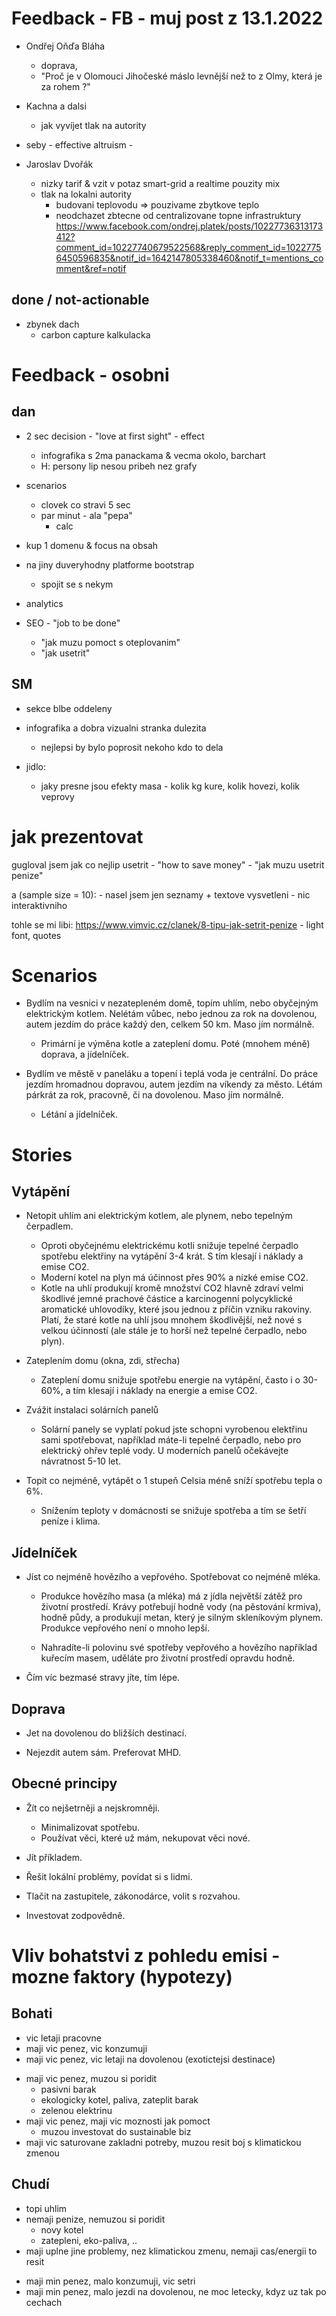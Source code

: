 
# Feedback - FB - muj post z 13.1.2022

- Ondřej Oňďa Bláha
	- doprava,
	- "Proč je v Olomouci Jihočeské máslo levnější než to z Olmy, která je za rohem ?"

- Kachna a dalsi
	- jak vyvíjet tlak na autority

- seby - effective altruism -

- Jaroslav Dvořák
	- nizky tarif & vzit v potaz smart-grid a realtime pouzity mix
	- tlak na lokalni autority 
		- budovani teplovodu => pouzivame zbytkove teplo
		- neodchazet zbtecne od centralizovane topne infrastruktury
	https://www.facebook.com/ondrej.platek/posts/10227736313173412?comment_id=10227740679522568&reply_comment_id=10227756450596835&notif_id=1642147805338460&notif_t=mentions_comment&ref=notif


## done / not-actionable
- zbynek dach
	- carbon capture kalkulacka


# Feedback - osobni

## dan
- 2 sec decision - "love at first sight" - effect
	- infografika s 2ma panackama & vecma okolo, barchart
	- H: persony lip nesou pribeh nez grafy

- scenarios
	- clovek co stravi 5 sec
	- par minut - ala "pepa"
		- calc

- kup 1 domenu & focus na obsah
- na jiny duveryhodny platforme bootstrap
	- spojit se s nekym

- analytics
- SEO - "job to be done"
	- "jak muzu pomoct s oteplovanim"
	- "jak usetrit"

## SM

- sekce blbe oddeleny
- infografika a dobra vizualni stranka dulezita
	- nejlepsi by bylo poprosit nekoho kdo to dela

- jidlo:
	- jaky presne jsou efekty masa - kolik kg kure, kolik hovezi, kolik veprovy

	
# jak prezentovat
gugloval jsem jak co nejlip usetrit
	- "how to save money"
	- "jak muzu usetrit penize"

a (sample size = 10):
	- nasel jsem jen seznamy + textove vysvetleni
	- nic interaktivniho

tohle se mi libi:
	https://www.vimvic.cz/clanek/8-tipu-jak-setrit-penize
	- light font, quotes


# Scenarios

- Bydlím na vesnici v nezatepleném domě, topím uhlím, nebo obyčejným elektrickým kotlem.
  Nelétám vůbec, nebo jednou za rok na dovolenou, autem jezdím do práce každý den, celkem 50 km.
  Maso jím normálně.
	- Primární je výměna kotle a zateplení domu. Poté (mnohem méně) doprava, a jídelníček.

- Bydlím ve městě v paneláku a topení i teplá voda je centrální. Do práce jezdím hromadnou dopravou,
  autem jezdím na víkendy za město. Létám párkrát za rok, pracovně, či na dovolenou. Maso jím
  normálně.
	- Létání a jídelníček.

# Stories


## Vytápění

- Netopit uhlím ani elektrickým kotlem, ale plynem, nebo tepelným čerpadlem.
	- Oproti obyčejnému elektrickému kotli snižuje tepelné čerpadlo 
	spotřebu elektřiny na vytápění 3-4 krát. S tím klesají i náklady
	a emise CO2.
	- Moderní kotel na plyn má účinnost přes 90% a nízké emise CO2.
	- Kotle na uhlí produkují kromě množství CO2 hlavně zdraví velmi škodlivé
	jemné prachové částice a karcinogenní polycyklické aromatické uhlovodíky,
	které jsou jednou z příčin vzniku rakoviny. Platí, že staré kotle na uhlí
	jsou mnohem škodlivější, než nové s velkou účinností (ale stále je to horší než
	tepelné čerpadlo, nebo plyn).

- Zateplením domu (okna, zdi, střecha)
	- Zateplení domu snižuje spotřebu energie na vytápění, často i o 30-60%,
	a tím klesají i náklady na energie a emise CO2.

- Zvážit instalaci solárních panelů
	- Solární panely se vyplatí pokud jste schopni vyrobenou elektřinu sami spotřebovat,
	například máte-li tepelné čerpadlo, nebo pro elektrický ohřev teplé vody.
	U moderních panelů očekávejte návratnost 5-10 let.

- Topit co nejméně, vytápět o 1 stupeň Celsia méně sníží spotřebu tepla o 6%.
	- Snížením teploty v domácnosti se snižuje spotřeba a tím se šetří peníze i klima.


## Jídelníček

- Jíst co nejméně hovězího a vepřového. Spotřebovat co nejméně mléka.
	- Produkce hovězího masa (a mléka) má z jídla největší zátěž pro životní prostředí.
	Krávy potřebují hodně vody (na pěstování krmiva), hodně půdy, a produkují
	metan, který je silným skleníkovým plynem. Produkce vepřového není o mnoho lepší.

	- Nahradíte-li polovinu své spotřeby vepřového a hovězího například kuřecím masem,
	uděláte pro životní prostředí opravdu hodně.

- Čím víc bezmasé stravy jíte, tím lépe.


## Doprava

- Jet na dovolenou do bližších destinací.

- Nejezdit autem sám. Preferovat MHD.
	

## Obecné principy

- Žít co nejšetrněji a nejskromněji.
	- Minimalizovat spotřebu.
	- Používat věci, které už mám, nekupovat věci nové.

- Jít příkladem.
- Řešit lokální problémy, povídat si s lidmi.
- Tlačit na zastupitele, zákonodárce, volit s rozvahou.
- Investovat zodpovědně.


# Vliv bohatstvi z pohledu emisi - mozne faktory (hypotezy)
## Bohati
- vic letaji pracovne
- maji vic penez, vic konzumuji
- maji vic penez, vic letaji na dovolenou (exotictejsi destinace)
+ maji vic penez, muzou si poridit
    + pasivni barak
    + ekologicky kotel, paliva, zateplit barak
    + zelenou elektrinu
+ maji vic penez, maji vic moznosti jak pomoct
    + muzou investovat do sustainable biz 
+ maji vic saturovane zakladni potreby, muzou resit boj s klimatickou zmenou

## Chudí
- topi uhlim
- nemaji penize, nemuzou si poridit
    - novy kotel
    - zatepleni, eko-paliva, ..
- maji uplne jine problemy, nez klimatickou zmenu, nemaji cas/energii to resit
+ maji min penez, malo konzumuji, vic setri
+ maji min penez, malo jezdi na dovolenou, ne moc letecky, kdyz uz tak po cechach




